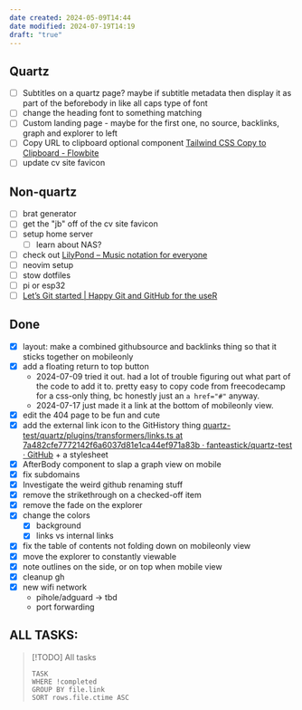 ```yaml
---
date created: 2024-05-09T14:44
date modified: 2024-07-19T14:19
draft: "true"
---
```

## Quartz

- [ ] Subtitles on a quartz page? maybe if subtitle metadata then display it as part of the beforebody in like all caps type of font
- [ ] change the heading font to something matching
- [ ] Custom landing page - maybe for the first one, no source, backlinks, graph and explorer to left
- [ ] Copy URL to clipboard optional component [Tailwind CSS Copy to Clipboard - Flowbite](https://flowbite.com/docs/components/clipboard/)
- [ ] update cv site favicon
## Non-quartz

- [ ] brat generator
- [ ] get the "jb" off of the cv site favicon
- [ ] setup home server
	- [ ] learn about NAS?
- [ ] check out [LilyPond – Music notation for everyone](https://lilypond.org/) 
- [ ] neovim setup
- [ ] stow dotfiles
- [ ] pi or esp32
- [ ] [Let’s Git started | Happy Git and GitHub for the useR](https://happygitwithr.com/) 

## Done
- [x] layout: make a combined githubsource and backlinks thing so that it sticks together on mobileonly
- [x] add a floating return to top button
	- 2024-07-09 tried it out. had a lot of trouble figuring out what part of the code to add it to. pretty easy to copy code from freecodecamp for a css-only thing, bc honestly just an `a href="#"` anyway.
	- 2024-07-17 just made it a link at the bottom of mobileonly view. 
- [x] edit the 404 page to be fun and cute
- [x] add the external link icon to the GitHistory thing [quartz-test/quartz/plugins/transformers/links.ts at 7a482cfe7772142f6a6037d81e1ca44ef971a83b · fanteastick/quartz-test · GitHub](https://github.com/fanteastick/quartz-test/blob/7a482cfe7772142f6a6037d81e1ca44ef971a83b/quartz/plugins/transformers/links.ts#L68) + a stylesheet
- [x] AfterBody component to slap a graph view on mobile
- [x] fix subdomains
- [x] Investigate the weird github renaming stuff
- [x] remove the strikethrough on a checked-off item
- [x] remove the fade on the explorer
- [x] change the colors
	- [x] background
	- [x] links vs internal links

- [x] fix the table of contents not folding down on mobileonly view
- [x] move the explorer to constantly viewable
- [x] note outlines on the side, or on top when mobile view
- [x] cleanup gh
- [x] new wifi network
	- pihole/adguard -> tbd
	- port forwarding

## ALL TASKS:

 > [!TODO] All tasks
> ```dataview
> TASK
> WHERE !completed
> GROUP BY file.link
> SORT rows.file.ctime ASC
> ``` 
